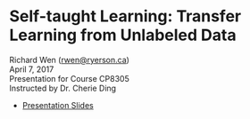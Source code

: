# Self-taught Learning: Transfer Learning from Unlabeled Data

Richard Wen (rwen@ryerson.ca)    
April 7, 2017  
Presentation for Course CP8305  
Instructed by Dr. Cherie Ding  

- [Presentation Slides](https://rrwen.github.io/slides-cp8305-stlearn)
